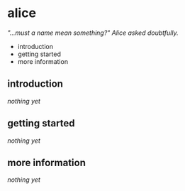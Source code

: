 alice
=====

_"...must a name mean something?" Alice asked doubtfully._

 * introduction
 * getting started
 * more information

introduction
------------

_nothing yet_

getting started
---------------

_nothing yet_

more information
----------------

_nothing yet_
